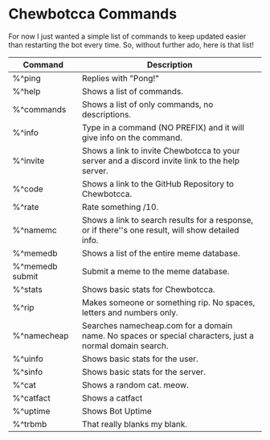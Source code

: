 # Chewbotcca Commands

For now I just wanted a simple list of commands to keep updated easier than restarting the bot every time. So, without further ado, here is that list!

Command | Description
---|----
%^ping | Replies with "Pong!"
%^help | Shows a list of commands.
%^commands | Shows a list of only commands, no descriptions.
%^info | Type in a command (NO PREFIX) and it will give info on the command.
%^invite | Shows a link to invite Chewbotcca to your server and a discord invite link to the help server.
%^code | Shows a link to the GitHub Repository to Chewbotcca.
%^rate | Rate something /10.
%^namemc | Shows a link to search results for a response, or if there''s one result, will show detailed info.
%^memedb | Shows a list of the entire meme database.
%^memedb submit | Submit a meme to the meme database.
%^stats | Shows basic stats for Chewbotcca.
%^rip | Makes someone or something rip. No spaces, letters and numbers only.
%^namecheap | Searches namecheap.com for a domain name. No spaces or special characters, just a normal domain search.
%^uinfo | Shows basic stats for the user.
%^sinfo | Shows basic stats for the server.
%^cat | Shows a random cat. meow.
%^catfact | Shows a catfact
%^uptime | Shows Bot Uptime
%^trbmb | That really blanks my blank.
